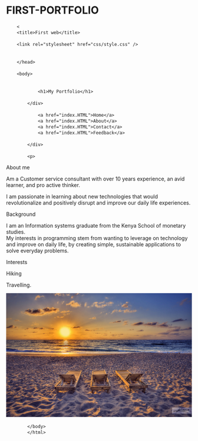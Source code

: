 ﻿# FIRST-PORTFOLIO

<!DOCTYPE html>

<html>
    <head>

        <
        <title>First web</title>
    
        <link rel="stylesheet" href="css/style.css" />
        

        </head>
        
        <body>
    
            
                <h1>My Portfolio</h1>
            
            </div>
            
                <a href="index.HTML">Home</a> 
                <a href="index.HTML">About</a>
                <a href="index.HTML">Contact</a>
                <a href="index.HTML">Feedback</a>

            </div>
            
            <p>

 <p>About me </p>
Am a Customer service consultant with over 10 years experience, an avid learner, and pro active thinker.<br>
</p>
<p>I am passionate in learning about new technologies that would revolutionalize and positively disrupt and 
improve our daily life experiences.</p>
<p>Background</p>
I am an Information systems graduate from the Kenya School of monetary studies. </br>
My interests in programming stem from wanting to leverage on technology and improve on daily life, by creating simple, sustainable applications to solve everyday problems.
</p>
<p>Interests</p>
 Hiking
<p>
 Travelling.
 
 </p>

 <img src = "IMAGES/beach image.jpg"/>
 


          
            </body>
            </html>
        
